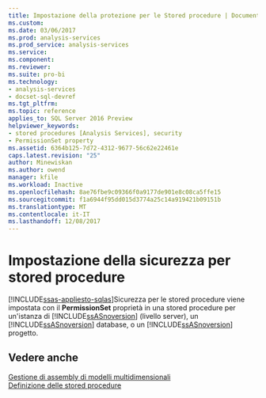 ```yaml
---
title: Impostazione della protezione per le Stored procedure | Documenti Microsoft
ms.custom: 
ms.date: 03/06/2017
ms.prod: analysis-services
ms.prod_service: analysis-services
ms.service: 
ms.component: 
ms.reviewer: 
ms.suite: pro-bi
ms.technology:
- analysis-services
- docset-sql-devref
ms.tgt_pltfrm: 
ms.topic: reference
applies_to: SQL Server 2016 Preview
helpviewer_keywords:
- stored procedures [Analysis Services], security
- PermissionSet property
ms.assetid: 6364b125-7d72-4312-9677-56c62e22461e
caps.latest.revision: "25"
author: Minewiskan
ms.author: owend
manager: kfile
ms.workload: Inactive
ms.openlocfilehash: 8ae76fbe9c09366f0a9177de901e8c08ca5ffe15
ms.sourcegitcommit: f1a6944f95dd015d3774a25c14a919421b09151b
ms.translationtype: MT
ms.contentlocale: it-IT
ms.lasthandoff: 12/08/2017
---
```

# <a name="setting-security-for-stored-procedures"></a>Impostazione della sicurezza per stored procedure
[!INCLUDE[ssas-appliesto-sqlas](../../includes/ssas-appliesto-sqlas.md)]Sicurezza per le stored procedure viene impostata con il **PermissionSet** proprietà in una stored procedure per un'istanza di [!INCLUDE[ssASnoversion](../../includes/ssasnoversion-md.md)] (livello server), un [!INCLUDE[ssASnoversion](../../includes/ssasnoversion-md.md)] database, o un [!INCLUDE[ssASnoversion](../../includes/ssasnoversion-md.md)] progetto.  
  
## <a name="see-also"></a>Vedere anche  
 [Gestione di assembly di modelli multidimensionali](../../analysis-services/multidimensional-models/multidimensional-model-assemblies-management.md)   
 [Definizione delle stored procedure](../../analysis-services/multidimensional-models-extending-olap-stored-procedures/defining-stored-procedures.md)  
  
  
